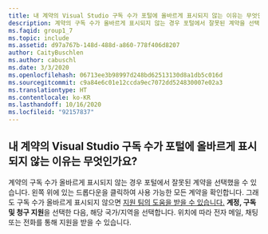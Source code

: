 ```yaml
---
title: 내 계약의 Visual Studio 구독 수가 포털에 올바르게 표시되지 않는 이유는 무엇인가요?
description: 계약의 구독 수가 올바르게 표시되지 않는 경우 포털에서 잘못된 계약을 선택했을 수 있습...
ms.faqid: group1_7
ms.topic: include
ms.assetid: d97a767b-148d-488d-a860-778f406d8207
author: CaityBuschlen
ms.author: cabuschl
ms.date: 3/3/2020
ms.openlocfilehash: 06713ee3b98997d248bd62513130d8a1db5c016d
ms.sourcegitcommit: c9a84e6c01e12ccda9ec7072dd524830007e02a3
ms.translationtype: HT
ms.contentlocale: ko-KR
ms.lasthandoff: 10/16/2020
ms.locfileid: "92157837"
---
```

## <a name="why-is-the-portal-not-showing-the-correct-number-of-visual-studio-subscriptions-for-my-agreement"></a>내 계약의 Visual Studio 구독 수가 포털에 올바르게 표시되지 않는 이유는 무엇인가요?

계약의 구독 수가 올바르게 표시되지 않는 경우 포털에서 잘못된 계약을 선택했을 수 있습니다. 왼쪽 위에 있는 드롭다운을 클릭하여 사용 가능한 모든 계약을 확인합니다. 그래도 구독 수가 올바르게 표시되지 않으면 [지원 팀의 도움을 받을 수 있습니다.](https://visualstudio.microsoft.com/subscriptions/support/#talktous) **계정, 구독 및 청구 지원**을 선택한 다음, 해당 국가/지역을 선택합니다. 위치에 따라 전자 메일, 채팅 또는 전화를 통해 지원을 받을 수 있습니다.
